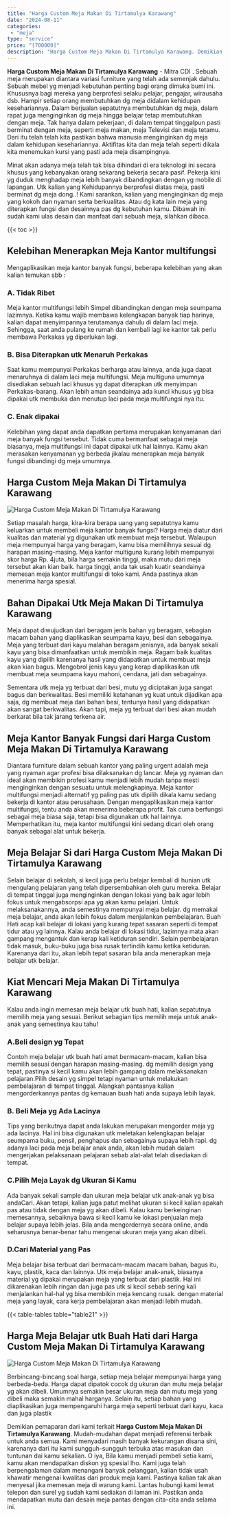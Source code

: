 ```yaml
---
title: "Harga Custom Meja Makan Di Tirtamulya Karawang"
date: "2024-08-11"
categories:
 - "meja"
type: "service"
price: "[700000]"
description: "Harga Custom Meja Makan Di Tirtamulya Karawang. Demikian pemaparan dari kami terkait **Harga Custom Meja Makan Di Tirtamulya Karawang**. Mudah-mudahan dapat..."
---
```


**Harga Custom Meja Makan Di Tirtamulya Karawang** - Mitra CDI . Sebuah meja merupakan diantara variasi furniture yang telah ada semenjak dahulu. Sebuah mebel yg menjadi kebutuhan penting bagi orang dimuka bumi ini. Khususnya bagi mereka yang berprofesi selaku pelajar, pengajar, wirausaha dsb. Hampir setiap orang membutuhkan dg meja didalam kehidupan kesehariannya. Dalam berjualan sepatutnya membutuhkan dg meja, dalam rapat juga menginginkan dg meja hingga belajar tetap membutuhkan dengan meja. Tak hanya dalam pekerjaan, di dalam tempat tinggalpun pasti berminat dengan meja, seperti meja makan, meja Televisi dan meja tetamu. Dari itu telah telah kita pastikan bahwa manusia menginginkan dg meja dalam kehidupan kesehariannya. Aktifitas kita dan meja telah seperti dikala kita menemukan kursi yang pasti ada meja disampingnya.

Minat akan adanya meja telah tak bisa dihindari di era teknologi ini secara khusus yang kebanyakan orang sekarang bekerja secara pasif. Pekerja kini yg duduk menghadap meja lebih banyak dibandingkan dengan yg mobile di lapangan. Utk kalian yang Kehidupannya berprofesi diatas meja, pasti berminat dg meja dong..! Kami sarankan, kalian yang menginginkan dg meja yang kokoh dan nyaman serta berkualitas. Atau dg kata lain meja yang diterapkan fungsi dan desainnya pas dg kebutuhan kamu. Dibawah ini sudah kami ulas desain dan manfaat dari sebuah meja, silahkan dibaca.

{{< toc >}}

## Kelebihan Menerapkan Meja Kantor multifungsi

Mengaplikasikan meja kantor banyak fungsi, beberapa kelebihan yang akan kalian temukan sbb :

### A. Tidak Ribet

Meja kantor multifungsi lebih Simpel dibandingkan dengan meja seumpama lazimnya. Ketika kamu wajib membawa kelengkapan banyak tiap harinya, kalian dapat menyimpannya terutamanya dahulu di dalam laci meja. Sehingga, saat anda pulang ke rumah dan kembali lagi ke kantor tak perlu membawa Perkakas yg diperlukan lagi.

### B. Bisa Diterapkan utk Menaruh Perkakas

Saat kamu mempunyai Perkakas berharga atau lainnya, anda juga dapat menaruhnya di dalam laci meja multifungsi. Meja multiguna umumnya disediakan sebuah laci khusus yg dapat diterapkan utk menyimpan Perkakas-barang. Akan lebih aman seandainya ada kunci khusus yg bisa dipakai utk membuka dan menutup laci pada meja multifungsi nya itu.

### C. Enak dipakai

Kelebihan yang dapat anda dapatkan pertama merupakan kenyamanan dari meja banyak fungsi tersebut. Tidak cuma bermanfaat sebagai meja biasanya, meja multifungsi ini dapat dipakai utk hal lainnya. Kamu akan merasakan kenyamanan yg berbeda jikalau menerapkan meja banyak fungsi dibandingi dg meja umumnya.

## Harga Custom Meja Makan Di Tirtamulya Karawang

![Harga Custom Meja Makan Di Tirtamulya Karawang](/images/meja/meja-dewasa-012.jpg)

Setiap masalah harga, kira-kira berapa uang yang sepatutnya kamu keluarkan untuk membeli meja kantor banyak fungsi? Harga meja diatur dari kualitas dan material yg digunakan utk membuat meja tersebut. Walaupun meja mempunyai harga yang beragam, kamu bisa memilihnya sesuai dg harapan masing-masing. Meja kantor multiguna kurang lebih mempunyai skor harga Rp. 4juta, bila harga semakin tinggi, maka mutu dari meja tersebut akan kian baik. harga tinggi, anda tak usah kuatir seandainya memesan meja kantor multifungsi di toko kami. Anda pastinya akan menerima harga spesial.

## Bahan Dipakai Utk Meja Makan Di Tirtamulya Karawang

Meja dapat diwujudkan dari beragam jenis bahan yg beragam, sebagian macam bahan yang diaplikasikan seumpama kayu, besi dan sebagainya. Meja yang terbuat dari kayu malahan beragam jenisnya, ada banyak sekali kayu yang bisa dimanfaatkan untuk membikin meja. Ragam baik kualitas kayu yang dipilih karenanya hasil yang didapatkan untuk membuat meja akan kian bagus. Mengobrol jenis kayu yang kerap diaplikasikan utk membuat meja seumpama kayu mahoni, cendana, jati dan sebagainya.

Sementara utk meja yg terbuat dari besi, mutu yg diciptakan juga sangat bagus dan berkwalitas. Besi memiliki ketahanan yg kuat untuk dijadikan apa saja, dg membuat meja dari bahan besi, tentunya hasil yang didapatkan akan sangat berkwalitas. Akan tapi, meja yg terbuat dari besi akan mudah berkarat bila tak jarang terkena air.

## Meja Kantor Banyak Fungsi dari Harga Custom Meja Makan Di Tirtamulya Karawang

Diantara furniture dalam sebuah kantor yang paling urgent adalah meja yang nyaman agar profesi bisa dilaksanakan dg lancar. Meja yg nyaman dan ideal akan membikin profesi kamu menjadi lebih mudah tanpa mesti menginginkan dengan sesuatu untuk melengkapinya. Meja kantor multifungsi menjadi alternatif yg paling pas utk dipilih dikala kamu sedang bekerja di kantor atau perusahaan. Dengan mengaplikasikan meja kantor multifungsi, tentu anda akan menerima beberapa profit. Tak cuma berfungsi sebagai meja biasa saja, tetapi bisa digunakan utk hal lainnya. Memperhatikan itu, meja kantor multifungsi kini sedang dicari oleh orang banyak sebagai alat untuk bekerja.

## Meja Belajar Si dari Harga Custom Meja Makan Di Tirtamulya Karawang

Selain belajar di sekolah, si kecil juga perlu belajar kembali di hunian utk mengulang pelajaran yang telah dipersembahkan oleh guru mereka. Belajar di tempat tinggal juga menginginkan dengan lokasi yang baik agar lebih fokus untuk mengabsorpsi apa yg akan kamu pelajari. Untuk melaksanakannya, anda semestinya mempunyai meja belajar. dg memakai meja belajar, anda akan lebih fokus dalam menjalankan pembelajaran. Buah Hati acap kali belajar di lokasi yang kurang tepat sasaran seperti di tempat tidur atau yg lainnya. Kalau anda belajar di lokasi tidur, lazimnya mata akan gampang mengantuk dan kerap kali ketiduran sendiri. Selain pembelajaran tidak masuk, buku-buku juga bisa rusak tertindih kamu ketika ketiduran. Karenanya dari itu, akan lebih tepat sasaran bila anda menerapkan meja belajar utk belajar.

## Kiat Mencari Meja Makan Di Tirtamulya Karawang

Kalau anda ingin memesan meja belajar utk buah hati, kalian sepatutnya memilih meja yang sesuai. Berikut sebagian tips memilih meja untuk anak-anak yang semestinya kau tahu!

### A.Beli design yg Tepat

Contoh meja belajar utk buah hati amat bermacam-macam, kalian bisa memilih sesuai dengan harapan masing-masing. dg memilih design yang tepat, pastinya si kecil kamu akan lebih gampang dalam melaksanakan pelajaran.Pilih desain yg simpel tetapi nyaman untuk melakukan pembelajaran di tempat tinggal. Alangkah pantasnya kalian mengorderkannya pantas dg kemauan buah hati anda supaya lebih layak.

### B. Beli Meja yg Ada Lacinya

Tips yang berikutnya dapat anda lakukan merupakan mengorder meja yg ada lacinya. Hal ini bisa digunakan utk meletakan kelengkapan belajar seumpama buku, pensil, penghapus dan sebagainya supaya lebih rapi. dg adanya laci pada meja belajar anak anda, akan lebih mudah dalam mengerjakan pelaksanaan pelajaran sebab alat-alat telah disediakan di tempat.

### C.Pilih Meja Layak dg Ukuran Si Kamu

Ada banyak sekali sample dan ukuran meja belajar utk anak-anak yg bisa andaCari. Akan tetapi, kalian juga patut melihat ukuran si kecil kalian apakah pas atau tidak dengan meja yg akan dibeli. Kalau kamu berkeinginan memesannya, sebaiknya bawa si kecil kamu ke lokasi penjualan meja belajar supaya lebih jelas. Bila anda mengordernya secara online, anda seharusnya benar-benar tahu mengenai ukuran meja yang akan dibeli.

### D.Cari Material yang Pas

Meja belajar bisa terbuat dari bermacam-macam macam bahan, bagus itu, kayu, plastik, kaca dan lainnya. Utk meja belajar anak-anak, biasanya material yg dipakai merupakan meja yang terbuat dari plastik. Hal ini dikarenakan lebih ringan dan juga pas utk si kecil sebab sering kali menjalankan hal-hal yg bisa membikin meja kencang rusak. dengan material meja yang layak, cara kerja pembelajaran akan menjadi lebih mudah.

{{< table-tables table="table21" >}}

## Harga Meja Belajar utk Buah Hati dari Harga Custom Meja Makan Di Tirtamulya Karawang

![Harga Custom Meja Makan Di Tirtamulya Karawang](/images/meja/meja-anak-003.jpg)

Berbincang-bincang soal harga, setiap meja belajar mempunyai harga yang berbeda-beda. Harga dapat dipatok cocok dg ukuran dan mutu meja belajar yg akan dibeli. Umumnya semakin besar ukuran meja dan mutu meja yang dibeli maka semakin mahal harganya. Selain itu, setiap bahan yang diaplikasikan juga mempengaruhi harga meja seperti terbuat dari kayu, kaca dan juga plastik

Demikian pemaparan dari kami terkait **Harga Custom Meja Makan Di Tirtamulya Karawang**. Mudah-mudahan dapat menjadi referensi terbaik untuk anda semua. Kami menyadari masih banyak kekurangan disana sini, karenanya dari itu kami sungguh-sungguh terbuka atas masukan dan tuntunan dai kamu sekalian. O iya, Bila kamu menjadi pembeli setia kami, kamu akan mendapatkan diskon yg spesial lho. Kami juga telah berpengalaman dalam menangani banyak pelanggan, kalian tidak usah khawatir mengenai kwalitas dari produk meja kami. Pastinya kalian tak akan menyesal jika memesan meja di warung kami. Lantas hubungi kami lewat telepon dan surel yg sudah kami sediakan di laman ini. Pastikan anda mendapatkan mutu dan desain meja pantas dengan cita-cita anda selama ini.
